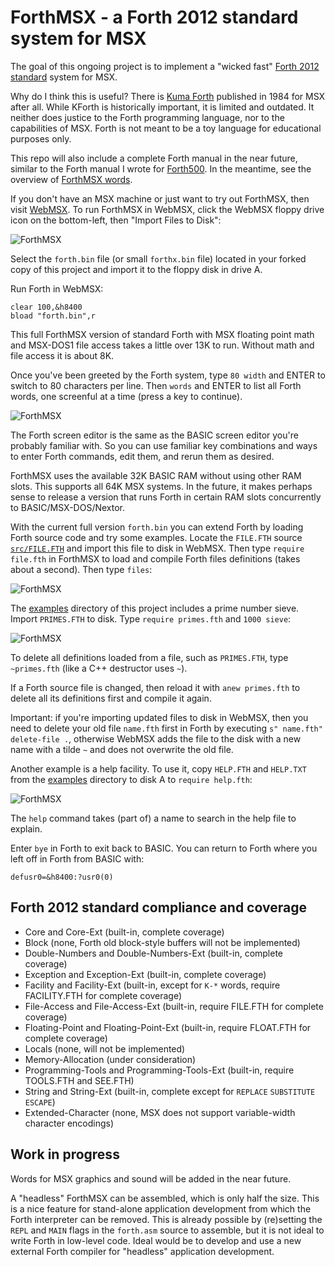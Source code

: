 # ForthMSX - a Forth 2012 standard system for MSX

The goal of this ongoing project is to implement a "wicked fast" [Forth 2012 standard](https://forth-standard.org/standard/words) system for MSX.

Why do I think this is useful? There is [Kuma Forth](https://www.jupiter-ace.co.uk/downloads/books/KumaForthManual%20.pdf) published in 1984 for MSX after all.  While KForth is historically important, it is limited and outdated.  It neither does justice to the Forth programming language, nor to the capabilities of MSX.  Forth is not meant to be a toy language for educational purposes only.

This repo will also include a complete Forth manual in the near future, similar to the Forth manual I wrote for [Forth500](https://github.com/Robert-van-Engelen/Forth500).  In the meantime, see the overview of [ForthMSX words](doc/words.md).

If you don't have an MSX machine or just want to try out ForthMSX, then visit [WebMSX](http://webmsx.org).  To run ForthMSX in WebMSX, click the WebMSX floppy drive icon on the bottom-left, then "Import Files to Disk":

![ForthMSX](img/forthmsx1.png)

Select the `forth.bin` file (or small `forthx.bin` file) located in your forked copy of this project and import it to the floppy disk in drive A.

Run Forth in WebMSX:

    clear 100,&h8400
    bload "forth.bin",r

This full ForthMSX version of standard Forth with MSX floating point math and MSX-DOS1 file access takes a little over 13K to run.  Without math and file access it is about 8K.

Once you've been greeted by the Forth system, type `80 width` and ENTER to switch to 80 characters per line.  Then `words` and ENTER to list all Forth words, one screenful at a time (press a key to continue).

![ForthMSX](img/forthmsx2.png)

The Forth screen editor is the same as the BASIC screen editor you're probably familiar with.  So you can use familiar key combinations and ways to enter Forth commands, edit them, and rerun them as desired.

ForthMSX uses the available 32K BASIC RAM without using other RAM slots.  This supports all 64K MSX systems.  In the future, it makes perhaps sense to release a version that runs Forth in certain RAM slots concurrently to BASIC/MSX-DOS/Nextor.

With the current full version `forth.bin` you can extend Forth by loading Forth source code and try some examples.  Locate the `FILE.FTH` source [`src/FILE.FTH`](src/FILE.FTH) and import this file to disk in WebMSX.  Then type `require file.fth` in ForthMSX to load and compile Forth files definitions (takes about a second).  Then type `files`:

![ForthMSX](img/forthmsx3.png)

The [examples](examples) directory of this project includes a prime number sieve.  Import `PRIMES.FTH` to disk.  Type `require primes.fth` and `1000 sieve`:

![ForthMSX](img/forthmsx4.png)

To delete all definitions loaded from a file, such as `PRIMES.FTH`, type `~primes.fth` (like a C++ destructor uses `~`).

If a Forth source file is changed, then reload it with `anew primes.fth` to delete all its definitions first and compile it again.

Important: if you're importing updated files to disk in WebMSX, then you need to delete your old file `name.fth` first in Forth by executing `s" name.fth" delete-file .`, otherwise WebMSX adds the file to the disk with a new name with a tilde `~` and does not overwrite the old file.

Another example is a help facility.  To use it, copy `HELP.FTH` and `HELP.TXT` from the [examples](examples) directory to disk A to `require help.fth`:

![ForthMSX](img/forthmsx5.png)

The `help` command takes (part of) a name to search in the help file to explain.

Enter `bye` in Forth to exit back to BASIC.  You can return to Forth where you left off in Forth from BASIC with:

    defusr0=&h8400:?usr0(0)

## Forth 2012 standard compliance and coverage

- Core and Core-Ext (built-in, complete coverage)
- Block (none, Forth old block-style buffers will not be implemented)
- Double-Numbers and Double-Numbers-Ext (built-in, complete coverage)
- Exception and Exception-Ext (built-in, complete coverage)
- Facility and Facility-Ext (built-in, except for `K-*` words, require FACILITY.FTH for complete coverage)
- File-Access and File-Access-Ext (built-in, require FILE.FTH for complete coverage)
- Floating-Point and Floating-Point-Ext (built-in, require FLOAT.FTH for complete coverage)
- Locals (none, will not be implemented)
- Memory-Allocation (under consideration)
- Programming-Tools and Programming-Tools-Ext (built-in, require TOOLS.FTH and SEE.FTH)
- String and String-Ext (built-in, complete except for `REPLACE` `SUBSTITUTE` `ESCAPE`)
- Extended-Character (none, MSX does not support variable-width character encodings)

## Work in progress

Words for MSX graphics and sound will be added in the near future.

A "headless" ForthMSX can be assembled, which is only half the size.  This is a nice feature for stand-alone application development from which the Forth interpreter can be removed.  This is already possible by (re)setting the `REPL` and `MAIN` flags in the `forth.asm` source to assemble, but it is not ideal to write Forth in low-level code.  Ideal would be to develop and use a new external Forth compiler for "headless" application development.
